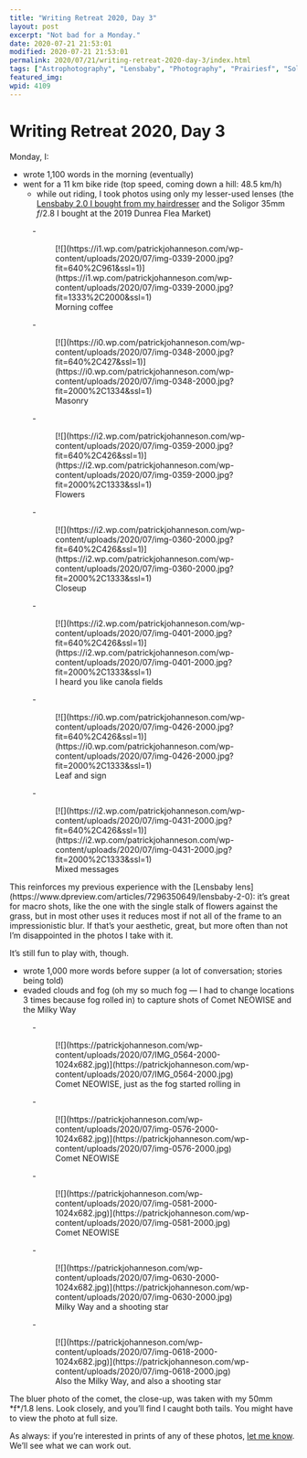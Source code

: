 ```yaml
---
title: "Writing Retreat 2020, Day 3"
layout: post
excerpt: "Not bad for a Monday."
date: 2020-07-21 21:53:01
modified: 2020-07-21 21:53:01
permalink: 2020/07/21/writing-retreat-2020-day-3/index.html
tags: ["Astrophotography", "Lensbaby", "Photography", "Prairiesf", "Soligor", "Writing", "Photos", "Writing"]
featured_img: 
wpid: 4109
---
```


# Writing Retreat 2020, Day 3

Monday, I:

- wrote 1,100 words in the morning (eventually)
- went for a 11 km bike ride (top speed, coming down a hill: 48.5 km/h)
  - while out riding, I took photos using only my lesser-used lenses (the [Lensbaby 2.0 I bought from my hairdresser](https://patrickjohanneson.com/2018/11/01/a-borrowed-lensbaby/) and the Soligor 35mm *f*/2.8 I bought at the 2019 Dunrea Flea Market)

<figure class="is-layout-flex wp-block-gallery-72 wp-block-gallery columns-3 is-cropped">- <figure>[![](https://i1.wp.com/patrickjohanneson.com/wp-content/uploads/2020/07/img-0339-2000.jpg?fit=640%2C961&ssl=1)](https://i1.wp.com/patrickjohanneson.com/wp-content/uploads/2020/07/img-0339-2000.jpg?fit=1333%2C2000&ssl=1)<figcaption class="blocks-gallery-item__caption">Morning coffee</figcaption></figure>
- <figure>[![](https://i0.wp.com/patrickjohanneson.com/wp-content/uploads/2020/07/img-0348-2000.jpg?fit=640%2C427&ssl=1)](https://i0.wp.com/patrickjohanneson.com/wp-content/uploads/2020/07/img-0348-2000.jpg?fit=2000%2C1334&ssl=1)<figcaption class="blocks-gallery-item__caption">Masonry</figcaption></figure>
- <figure>[![](https://i2.wp.com/patrickjohanneson.com/wp-content/uploads/2020/07/img-0359-2000.jpg?fit=640%2C426&ssl=1)](https://i2.wp.com/patrickjohanneson.com/wp-content/uploads/2020/07/img-0359-2000.jpg?fit=2000%2C1333&ssl=1)<figcaption class="blocks-gallery-item__caption">Flowers</figcaption></figure>
- <figure>[![](https://i2.wp.com/patrickjohanneson.com/wp-content/uploads/2020/07/img-0360-2000.jpg?fit=640%2C426&ssl=1)](https://i2.wp.com/patrickjohanneson.com/wp-content/uploads/2020/07/img-0360-2000.jpg?fit=2000%2C1333&ssl=1)<figcaption class="blocks-gallery-item__caption">Closeup</figcaption></figure>
- <figure>[![](https://i2.wp.com/patrickjohanneson.com/wp-content/uploads/2020/07/img-0401-2000.jpg?fit=640%2C426&ssl=1)](https://i2.wp.com/patrickjohanneson.com/wp-content/uploads/2020/07/img-0401-2000.jpg?fit=2000%2C1333&ssl=1)<figcaption class="blocks-gallery-item__caption">I heard you like canola fields</figcaption></figure>
- <figure>[![](https://i0.wp.com/patrickjohanneson.com/wp-content/uploads/2020/07/img-0426-2000.jpg?fit=640%2C426&ssl=1)](https://i0.wp.com/patrickjohanneson.com/wp-content/uploads/2020/07/img-0426-2000.jpg?fit=2000%2C1333&ssl=1)<figcaption class="blocks-gallery-item__caption">Leaf and sign</figcaption></figure>
- <figure>[![](https://i2.wp.com/patrickjohanneson.com/wp-content/uploads/2020/07/img-0431-2000.jpg?fit=640%2C426&ssl=1)](https://i2.wp.com/patrickjohanneson.com/wp-content/uploads/2020/07/img-0431-2000.jpg?fit=2000%2C1333&ssl=1)<figcaption class="blocks-gallery-item__caption">Mixed messages</figcaption></figure>

</figure>This reinforces my previous experience with the [Lensbaby lens](https://www.dpreview.com/articles/7296350649/lensbaby-2-0): it’s great for macro shots, like the one with the single stalk of flowers against the grass, but in most other uses it reduces most if not all of the frame to an impressionistic blur. If that’s your aesthetic, great, but more often than not I’m disappointed in the photos I take with it.

It’s still fun to play with, though.

- wrote 1,000 more words before supper (a lot of conversation; stories being told)
- evaded clouds and fog (oh my so much fog — I had to change locations 3 times because fog rolled in) to capture shots of Comet NEOWISE and the Milky Way

<figure class="is-layout-flex wp-block-gallery-74 wp-block-gallery columns-3 is-cropped">- <figure>[![](https://patrickjohanneson.com/wp-content/uploads/2020/07/IMG_0564-2000-1024x682.jpg)](https://patrickjohanneson.com/wp-content/uploads/2020/07/IMG_0564-2000.jpg)<figcaption class="blocks-gallery-item__caption">Comet NEOWISE, just as the fog started rolling in</figcaption></figure>
- <figure>[![](https://patrickjohanneson.com/wp-content/uploads/2020/07/img-0576-2000-1024x682.jpg)](https://patrickjohanneson.com/wp-content/uploads/2020/07/img-0576-2000.jpg)<figcaption class="blocks-gallery-item__caption">Comet NEOWISE</figcaption></figure>
- <figure>[![](https://patrickjohanneson.com/wp-content/uploads/2020/07/img-0581-2000-1024x682.jpg)](https://patrickjohanneson.com/wp-content/uploads/2020/07/img-0581-2000.jpg)<figcaption class="blocks-gallery-item__caption">Comet NEOWISE</figcaption></figure>
- <figure>[![](https://patrickjohanneson.com/wp-content/uploads/2020/07/img-0630-2000-1024x682.jpg)](https://patrickjohanneson.com/wp-content/uploads/2020/07/img-0630-2000.jpg)<figcaption class="blocks-gallery-item__caption">Milky Way and a shooting star</figcaption></figure>
- <figure>[![](https://patrickjohanneson.com/wp-content/uploads/2020/07/img-0618-2000-1024x682.jpg)](https://patrickjohanneson.com/wp-content/uploads/2020/07/img-0618-2000.jpg)<figcaption class="blocks-gallery-item__caption">Also the Milky Way, and also a shooting star</figcaption></figure>

</figure>The bluer photo of the comet, the close-up, was taken with my 50mm *f*/1.8 lens. Look closely, and you’ll find I caught both tails. You might have to view the photo at full size.

As always: if you’re interested in prints of any of these photos, [let me know](https://patrickjohanneson.com/contact/). We’ll see what we can work out.